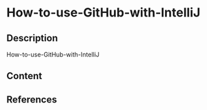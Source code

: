 # How-to-use-GitHub-with-IntelliJ

## Description

How-to-use-GitHub-with-IntelliJ

## Content



## References


